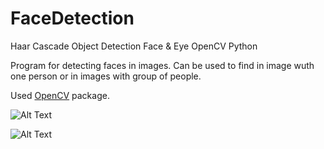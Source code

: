 # FaceDetection
Haar Cascade Object Detection Face & Eye OpenCV Python


Program for detecting faces in images. Can be used to find in image wuth one person or in images with group of people. 

Used [OpenCV](https://opencv.org/ "OpenCV for Python") package.


![Alt Text](https://github.com/firdavsxon/FaceDetection/blob/master/face_1.gif)




![Alt Text](https://github.com/firdavsxon/FaceDetection/blob/master/video.gif)
